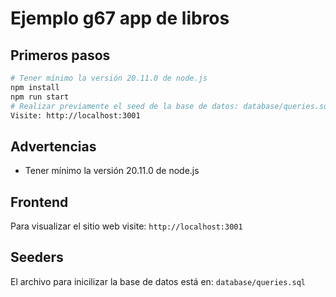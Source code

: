 # Ejemplo g67 app de libros

## Primeros pasos

```sh
# Tener mínimo la versión 20.11.0 de node.js
npm install
npm run start
# Realizar previamente el seed de la base de datos: database/queries.sql
Visite: http://localhost:3001
```

## Advertencias
- Tener mínimo la versión 20.11.0 de node.js

## Frontend
Para visualizar el sitio web visite: `http://localhost:3001`

## Seeders
El archivo para inicilizar la base de datos está en: `database/queries.sql` 